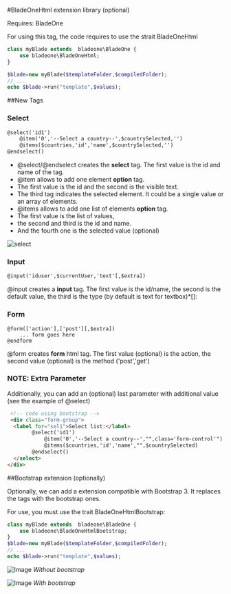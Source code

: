 #BladeOneHtml extension library (optional)

Requires: BladeOne

For using this tag, the code requires to use the strait BladeOneHtml
```php
class myBlade extends  bladeone\BladeOne {
    use bladeone\BladeOneHtml;
}

$blade=new myBlade($templateFolder,$compiledFolder);
// ...
echo $blade->run("template",$values);
```

##New Tags

### Select

```html
@select('id1')
    @item('0','--Select a country--',$countrySelected,'')
    @items($countries,'id','name',$countrySelected,'')
@endselect()
```

- @select/@endselect creates the **select** tag. The first value is the id and name of the tag.
- @item allows to add one element **option** tag. 
-   The first value is the id and the second is the visible text. 
-   The third tag indicates the selected element. It could be a single value or an array of elements.
- @items allows to add one list of elements **option** tag. 
-   The first value is the list of values, 
-   the second and third is the id and name. 
-   And the fourth one is the selected value (optional)
    
![select](http://i.imgur.com/yaMavQB.jpg?1)

### Input

```html
@input('iduser',$currentUser,'text'[,$extra])
```

@input creates a **input** tag. The first value is the id/name, the second is the default value, the third is the type (by default is text for textbox)*[]: 

### Form
```form
@form(['action'],['post'][,$extra])
    ... form goes here
@endform
```
@form creates **form** html tag. The first value (optional) is the action, the second value (optional) is the method ('post','get')

### NOTE: Extra Parameter
 
Additionally, you can add an (optional) last parameter with additional value (see the example of @select)

```html
 <!-- code using bootstrap -->
 <div class="form-group">
  <label for="sel1">Select list:</label>
        @select('id1')
            @item('0','--Select a country--',"",class='form-control'")
            @items($countries,'id','name',"",$countrySelected)
        @endselect()
  </select>
</div>
```

##Bootstrap extension (optionally)

Optionally, we can add a extension compatible with Bootstrap 3.  It replaces the tags with the bootstrap ones.


For use, you must use the trait BladeOneHtmlBootstrap:
```php
class myBlade extends  bladeone\BladeOne {
    use bladeone\BladeOneHtmlBootstrap;
}
$blade=new myBlade($templateFolder,$compiledFolder);
// ...
echo $blade->run("template",$values);
```

![Image](http://i.imgur.com/svJxAEg.jpg)
_Without bootstrap_

![Image](http://i.imgur.com/DOjUeOv.jpg)
_With bootstrap_
